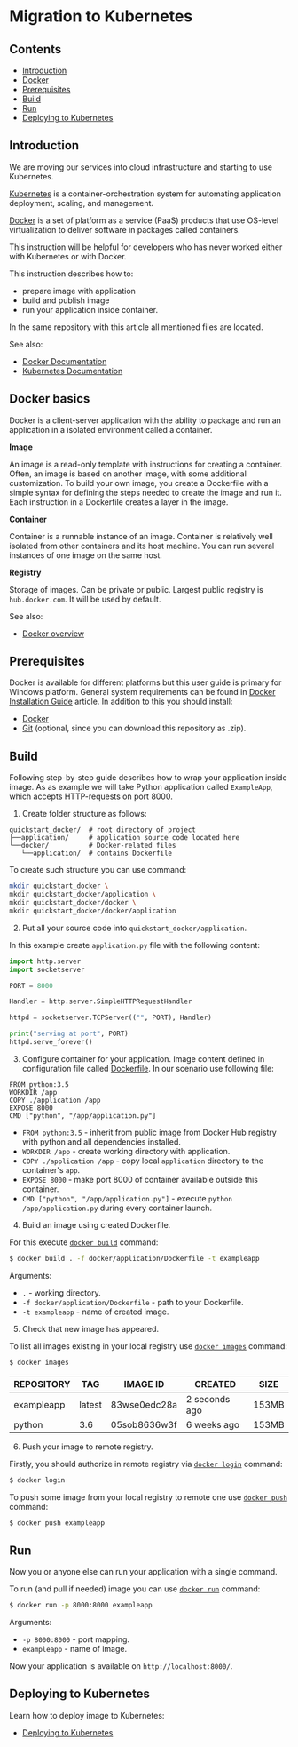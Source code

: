 # Migration to Kubernetes

## Contents

* [Introduction](#introduction)
* [Docker](#docker)
* [Prerequisites](#prerequisites)
* [Build](#build)
* [Run](#run)
* [Deploying to Kubernetes](#kubernetes)

## Introduction  <a name="introduction"></a>

We are moving our services into cloud infrastructure and starting to use Kubernetes.

[Kubernetes](https://kubernetes.io/docs/concepts/overview/what-is-kubernetes/) is a container-orchestration system for automating application deployment, scaling, and management.

[Docker](https://www.docker.com/resources/what-container) is a set of platform as a service (PaaS) products that use OS-level virtualization to deliver software in packages called containers.

This instruction will be helpful for developers who has never worked either with Kubernetes or with Docker.

This instruction describes how to:
- prepare image with application 
- build and publish image
- run your application inside container.

In the same repository with this article all mentioned files are located.

See also:
- [Docker Documentation](https://docs.docker.com/)
- [Kubernetes Documentation](https://kubernetes.io/docs/home/)

## Docker basics <a name="docker"></a>

Docker is a client-server application with the ability to package and run an application in a isolated environment called a container.

**Image**

An image is a read-only template with instructions for creating a container. Often, an image is based on another image, with some additional customization.
To build your own image, you create a Dockerfile with a simple syntax for defining the steps needed to create the image and run it. Each instruction in a Dockerfile creates a layer in the image.

**Container**

Container is a runnable instance of an image. Container is relatively well isolated from other containers and its host machine.
You can run several instances of one image on the same host.

**Registry**

Storage of images. Can be private or public. Largest public registry is `hub.docker.com`. It will be used by default.

See also:
- [Docker overview](https://docs.docker.com/engine/docker-overview/)

## Prerequisites <a name="prerequisites"></a>

Docker is available for different platforms but this user guide is primary for Windows platform.
General system requirements can be found in [Docker Installation Guide](https://docs.docker.com/docker-for-windows/install/#system-requirements) article.
In addition to this you should install:
- [Docker](https://docs.docker.com/docker-for-windows/install/)
- [Git](https://git-scm.com/download/win) (optional, since you can download this repository as .zip).

## Build <a name="build"></a>

Following step-by-step guide describes how to wrap your application inside image. 
As as example we will take Python application called `ExampleApp`, which accepts HTTP-requests on port 8000.

1. Create folder structure as follows:

```text
quickstart_docker/  # root directory of project
├──application/     # application source code located here
└──docker/          # Docker-related files
   └──application/  # contains Dockerfile
```

To create such structure you can use command:

```bash
mkdir quickstart_docker \
mkdir quickstart_docker/application \
mkdir quickstart_docker/docker \
mkdir quickstart_docker/docker/application
```

2. Put all your source code into `quickstart_docker/application`.

In this example create `application.py` file with the following content:

```python
import http.server
import socketserver

PORT = 8000

Handler = http.server.SimpleHTTPRequestHandler

httpd = socketserver.TCPServer(("", PORT), Handler)

print("serving at port", PORT)
httpd.serve_forever()
```

3. Configure container for your application. 
Image content defined in configuration file called [Dockerfile](https://docs.docker.com/engine/reference/builder/).
In our scenario use following file:

```text
FROM python:3.5
WORKDIR /app
COPY ./application /app
EXPOSE 8000
CMD ["python", "/app/application.py"]
```

- `FROM python:3.5` - inherit from public image from Docker Hub registry with python and all dependencies installed.
- `WORKDIR /app` - create working directory with application.
- `COPY ./application /app` - copy local `application` directory to the container's `app`.
- `EXPOSE 8000` - make port 8000 of container available outside this container.
- `CMD ["python", "/app/application.py"]` - execute `python /app/application.py` during every container launch.

4. Build an image using created Dockerfile.

For this execute [`docker build`](https://docs.docker.com/engine/reference/commandline/build/) command:

```bash
$ docker build . -f docker/application/Dockerfile -t exampleapp
```

Arguments:
- `.` - working directory.
- `-f docker/application/Dockerfile` - path to your Dockerfile.
- `-t exampleapp` - name of created image.

5. Check that new image has appeared.

To list all images existing in your local registry use [`docker images`](https://docs.docker.com/engine/reference/commandline/images/) command:

```bash
$ docker images
```

REPOSITORY  |           TAG    |          IMAGE ID      |     CREATED        |        SIZE|
------------|------------------|------------------------|--------------------|------------|
exampleapp  |            latest|          83wse0edc28a  |       2 seconds ago|       153MB|
python      |           3.6    |         05sob8636w3f   |     6 weeks ago    |       153MB|

6. Push your image to remote registry.

Firstly, you should authorize in remote registry via [`docker login`](https://docs.docker.com/engine/reference/commandline/login/) command:

```bash
$ docker login
```

To push some image from your local registry to remote one use [`docker push`](https://docs.docker.com/engine/reference/commandline/push/) command:

```bash
$ docker push exampleapp
```

## Run <a name="run"></a>

Now you or anyone else can run your application with a single command.

To run (and pull if needed) image you can use [`docker run`](https://docs.docker.com/engine/reference/commandline/run/) command:

```bash
$ docker run -p 8000:8000 exampleapp
```

Arguments:
- `-p 8000:8000` - port mapping.
- `exampleapp` - name of image.

Now your application is available on `http://localhost:8000/`.

## Deploying to Kubernetes <a name="kubernetes"></a>

Learn how to deploy image to Kubernetes:
- [Deploying to Kubernetes](https://docs.docker.com/get-started/part3/)
